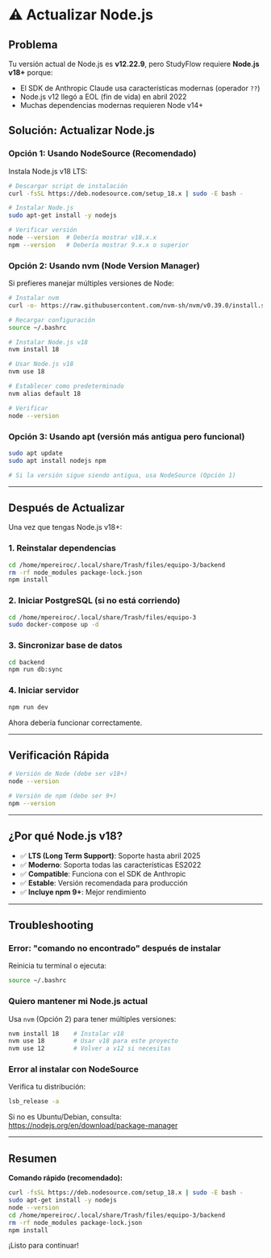 # ⚠️ Actualizar Node.js

## Problema

Tu versión actual de Node.js es **v12.22.9**, pero StudyFlow requiere **Node.js v18+** porque:
- El SDK de Anthropic Claude usa características modernas (operador `??`)
- Node.js v12 llegó a EOL (fin de vida) en abril 2022
- Muchas dependencias modernas requieren Node v14+

## Solución: Actualizar Node.js

### Opción 1: Usando NodeSource (Recomendado)

Instala Node.js v18 LTS:

```bash
# Descargar script de instalación
curl -fsSL https://deb.nodesource.com/setup_18.x | sudo -E bash -

# Instalar Node.js
sudo apt-get install -y nodejs

# Verificar versión
node --version  # Debería mostrar v18.x.x
npm --version   # Debería mostrar 9.x.x o superior
```

### Opción 2: Usando nvm (Node Version Manager)

Si prefieres manejar múltiples versiones de Node:

```bash
# Instalar nvm
curl -o- https://raw.githubusercontent.com/nvm-sh/nvm/v0.39.0/install.sh | bash

# Recargar configuración
source ~/.bashrc

# Instalar Node.js v18
nvm install 18

# Usar Node.js v18
nvm use 18

# Establecer como predeterminado
nvm alias default 18

# Verificar
node --version
```

### Opción 3: Usando apt (versión más antigua pero funcional)

```bash
sudo apt update
sudo apt install nodejs npm

# Si la versión sigue siendo antigua, usa NodeSource (Opción 1)
```

---

## Después de Actualizar

Una vez que tengas Node.js v18+:

### 1. Reinstalar dependencias
```bash
cd /home/mpereiroc/.local/share/Trash/files/equipo-3/backend
rm -rf node_modules package-lock.json
npm install
```

### 2. Iniciar PostgreSQL (si no está corriendo)
```bash
cd /home/mpereiroc/.local/share/Trash/files/equipo-3
sudo docker-compose up -d
```

### 3. Sincronizar base de datos
```bash
cd backend
npm run db:sync
```

### 4. Iniciar servidor
```bash
npm run dev
```

Ahora debería funcionar correctamente.

---

## Verificación Rápida

```bash
# Versión de Node (debe ser v18+)
node --version

# Versión de npm (debe ser 9+)
npm --version
```

---

## ¿Por qué Node.js v18?

- ✅ **LTS (Long Term Support)**: Soporte hasta abril 2025
- ✅ **Moderno**: Soporta todas las características ES2022
- ✅ **Compatible**: Funciona con el SDK de Anthropic
- ✅ **Estable**: Versión recomendada para producción
- ✅ **Incluye npm 9+**: Mejor rendimiento

---

## Troubleshooting

### Error: "comando no encontrado" después de instalar

Reinicia tu terminal o ejecuta:
```bash
source ~/.bashrc
```

### Quiero mantener mi Node.js actual

Usa `nvm` (Opción 2) para tener múltiples versiones:
```bash
nvm install 18    # Instalar v18
nvm use 18        # Usar v18 para este proyecto
nvm use 12        # Volver a v12 si necesitas
```

### Error al instalar con NodeSource

Verifica tu distribución:
```bash
lsb_release -a
```

Si no es Ubuntu/Debian, consulta: https://nodejs.org/en/download/package-manager

---

## Resumen

**Comando rápido (recomendado):**
```bash
curl -fsSL https://deb.nodesource.com/setup_18.x | sudo -E bash -
sudo apt-get install -y nodejs
node --version
cd /home/mpereiroc/.local/share/Trash/files/equipo-3/backend
rm -rf node_modules package-lock.json
npm install
```

¡Listo para continuar!
